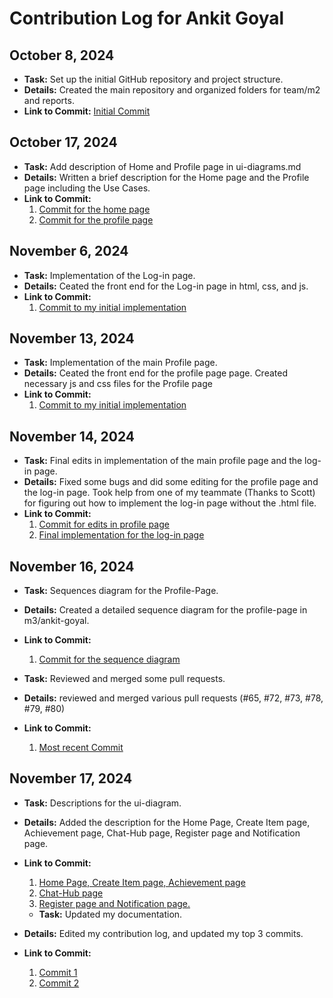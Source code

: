 # Contribution Log for Ankit Goyal

## October 8, 2024

- **Task:** Set up the initial GitHub repository and project structure.
- **Details:** Created the main repository and organized folders for team/m2 and reports.
- **Link to Commit:**  [Initial Commit](https://github.com/ankitgoyal0106/326-Group-Project/commit/aeb5fd20fa964e6aa7d805033bfda3d3d0e05a14)

## October 17, 2024

- **Task:** Add description of Home and Profile page in ui-diagrams.md
- **Details:** Written a brief description for the Home page and the Profile page including the Use Cases.
- **Link to Commit:**
    1. [Commit for the home page](https://github.com/ankitgoyal0106/326-Group-Project/commit/d67bd2c39da4c95d820834b6f6d9dea23ed9b3ae)
    2. [Commit for the profile page](https://github.com/ankitgoyal0106/326-Group-Project/commit/bdb20dd3d299b292c07c5eba8a7849e243311535)

## November 6, 2024
- **Task:** Implementation of the Log-in page.
- **Details:** Ceated the front end for the Log-in page in html, css, and js. 
- **Link to Commit:**
    1. [Commit to my initial implementation](https://github.com/ankitgoyal0106/Swap-Shop/commit/edb19579980705a2c8455d3a36ce75eb88115ca9)

## November 13, 2024

- **Task:** Implementation of the main Profile page.
- **Details:** Ceated the front end for the profile page page. Created necessary js and css files for the Profile page
- **Link to Commit:**
    1. [Commit to my initial implementation](https://github.com/ankitgoyal0106/Swap-Shop/commit/81f80851e990380a96b6b87a3efb1bf8beecf1bc)

## November 14, 2024

- **Task:** Final edits in implementation of the main profile page and the log-in page.
- **Details:** Fixed some bugs and did some editing for the profile page and the log-in page. Took help from one of my teammate (Thanks to Scott) for figuring out how to implement the log-in page without the .html file.  
- **Link to Commit:**
    1. [Commit for edits in profile page](https://github.com/ankitgoyal0106/Swap-Shop/commit/75e1eeddc09c7f1d375bd9f19fa1473a3fc81143)
    2. [Final implementation for the log-in page](https://github.com/ankitgoyal0106/Swap-Shop/commit/b64dc83717ce6342835dc5d96968ae7e6783f71d)

## November 16, 2024

- **Task:** Sequences diagram for the Profile-Page.
- **Details:** Created a detailed sequence diagram for the profile-page in m3/ankit-goyal.
- **Link to Commit:**
    1. [Commit for the sequence diagram](https://github.com/ankitgoyal0106/Swap-Shop/commit/587b417e90bdfd4f0096b8656f1622fd7517fc9f)

- **Task:** Reviewed and merged some pull requests.
- **Details:** reviewed and merged various pull requests (#65, #72, #73, #78, #79, #80)
- **Link to Commit:**
    1. [Most recent Commit](https://github.com/ankitgoyal0106/Swap-Shop/commit/4084e65fb4df7b36bae0db73113ee0f1889aacae)
## November 17, 2024

- **Task:** Descriptions for the ui-diagram.
- **Details:** Added the description for the Home Page, Create Item page, Achievement page, Chat-Hub page, Register page and Notification page.
- **Link to Commit:**
    1. [Home Page, Create Item page, Achievement page](https://github.com/ankitgoyal0106/Swap-Shop/commit/bdf49373a00d42b9d6082d9accc3e45838a780cc)
    2. [Chat-Hub page](https://github.com/ankitgoyal0106/Swap-Shop/commit/e2ea6b21be55ed2726a107db1667865892eded04)
    3. [Register page and Notification page.](https://github.com/ankitgoyal0106/Swap-Shop/commit/4799dcfb649ad157a01541ad4e344f6f31e565da)

  - **Task:** Updated my documentation.
- **Details:** Edited my contribution log, and updated my top 3 commits.
- **Link to Commit:**
    1. [Commit 1](https://github.com/ankitgoyal0106/Swap-Shop/commit/531d40f8dd7d3bd5d70e513346590434c7be2586)
    2. [Commit 2](https://github.com/ankitgoyal0106/Swap-Shop/commit/e5bfb8e8921d96f260b25472ec5d4838c3c0b015)


